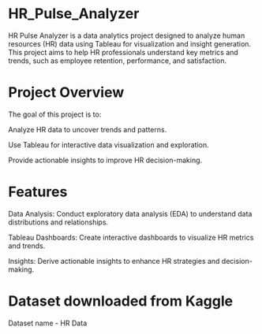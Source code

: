 # HR_Pulse_Analyzer

HR Pulse Analyzer is a data analytics project designed to analyze human resources (HR) data using Tableau for visualization and insight generation. This project aims to help HR professionals understand key metrics and trends, such as employee retention, performance, and satisfaction.

# Project Overview
The goal of this project is to:

Analyze HR data to uncover trends and patterns.

Use Tableau for interactive data visualization and exploration.

Provide actionable insights to improve HR decision-making.

# Features
Data Analysis: Conduct exploratory data analysis (EDA) to understand data distributions and relationships.

Tableau Dashboards: Create interactive dashboards to visualize HR metrics and trends.

Insights: Derive actionable insights to enhance HR strategies and decision-making.

# Dataset downloaded from Kaggle

Dataset name - HR Data


